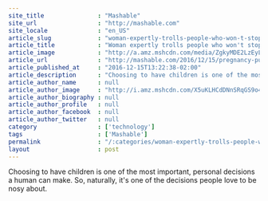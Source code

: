 ```yaml
---
site_title               : "Mashable"
site_url                 : "http://mashable.com"
site_locale              : "en_US"
article_slug             : "woman-expertly-trolls-people-who-won-t-stop-asking-when-she-s-having-kids"
article_title            : "Woman expertly trolls people who won't stop asking when she's having kids"
article_image            : "http://a.amz.mshcdn.com/media/ZgkyMDE2LzEyLzE1L2YzLzMzOTliZWE2YzhlMDQyYzJhZGNhOTdiOGJjY2RmNTE0LmQ1YjA4LmpwZwpwCXRodW1iCTEyMDB4NjMwCmUJanBn/f0b1ec84/9fb/3399bea6-c8e0-42c2-adca-97b8bccdf514.jpg"
article_url              : "http://mashable.com/2016/12/15/pregnancy-puppy-photo-prank/"
article_published_at     : "2016-12-15T13:22:38-02:00"
article_description      : "Choosing to have children is one of the most important, personal decisions a human can make. So, naturally, it's one of the decisions people love to be nosy about."
article_author_name      : null
article_author_image     : "http://i.amz.mshcdn.com/X5uKLHCdDNnSRqGS9o4SGtUV18A=/90x90/2016%2F09%2F16%2F8f%2Fhttpsd2mhye01h4nj2n.cloudfront.netmediaZgkyMDE1LzA3.f09f1.jpg"
article_author_biography : null
article_author_profile   : null
article_author_facebook  : null
article_author_twitter   : null
category                 : ['technology']
tags                     : ['Mashable']
permalink                : "/:categories/woman-expertly-trolls-people-who-won-t-stop-asking-when-she-s-having-kids/"
layout                   : post
---
```


Choosing to have children is one of the most important, personal decisions a human can make. So, naturally, it's one of the decisions people love to be nosy about.
